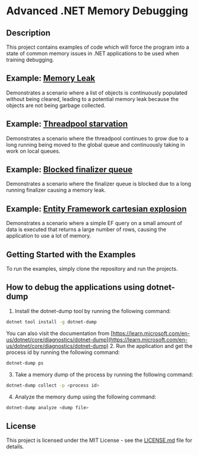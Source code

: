 # Advanced .NET Memory Debugging

## Description
This project contains examples of code which will force the program into a state of common memory issues in .NET applications to be used when training debugging.

## Example: [Memory Leak](Source/MemoryLeak/Program.cs)
Demonstrates a scenario where a list of objects is continuously populated without being cleared, 
leading to a potential memory leak because the objects are not being garbage collected.

## Example: [Threadpool starvation](Source/ThreadPoolStarvation/Program.cs)
Demonstrates a scenario where the threadpool continues to grow due to a long running being moved to the global queue and continuously taking in work on local queues.

## Example: [Blocked finalizer queue](Source/BlockedFinalizerQueue/Program.cs)
Demonstrates a scenario where the finalizer queue is blocked due to a long running finalizer causing a memory leak.

## Example: [Entity Framework cartesian explosion](Source/CartesianExplosion/Program.cs)
Demonstrates a scenario where a simple EF query on a small amount of data is executed that returns a large number of rows, causing the application to use a lot of memory.

## Getting Started with the Examples
To run the examples, simply clone the repository and run the projects.

## How to debug the applications using dotnet-dump

1. Install the dotnet-dump tool by running the following command:
```bash
dotnet tool install -g dotnet-dump
```
You can also visit the documentation from [https://learn.microsoft.com/en-us/dotnet/core/diagnostics/dotnet-dump](https://learn.microsoft.com/en-us/dotnet/core/diagnostics/dotnet-dump)
2. Run the application and get the process id by running the following command:
```bash
dotnet-dump ps
```
3. Take a memory dump of the process by running the following command:
```bash
dotnet-dump collect -p <process id>
```
4. Analyze the memory dump using the following command:
```bash
dotnet-dump analyze <dump file>
```


## License
This project is licensed under the MIT License - see the [LICENSE.md](LICENSE.md) file for details.
